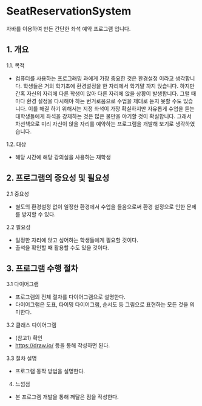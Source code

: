 # SeatReservationSystem

자바를 이용하여 만든 간단한 좌석 예약 프로그램 입니다.

## 1. 개요

   
1.1. 목적
   - 컴퓨터를 사용하는 프로그래밍 과에게 가장 중요한 것은 환경설정 이라고 생각합니다.
  학생들은 거의 학기초에 환경설정을 한 자리에서 학기말 까지 앉습니다.
  하지만 간혹 자신의 자리에 다른 학생이 앉아 다른 자리에 앉을 상황이 발생합니다.
  그럴 때마다 환경 설정을 다시해야 하는 번거로움으로 수업을 제대로 듣지 못할 수도 있습니다.
  이를 해결 하기 위해서는 지정 좌석이 가장 확실하지만 자유롭게 수업을 듣는 대학생들에게
  좌석을 강제하는 것은 많은 불만을 야기할 것이 확실합니다.
  그래서 차선책으로 미리 자신이 앉을 자리를 예약하는 프로그램을 개발해 보기로 생각하였습니다.

1.2. 대상
   - 해당 시간에 해당 강의실을 사용하는 재학생


## 2. 프로그램의 중요성 및 필요성
2.1 중요성
   - 별도의 환경설정 없이 일정한 환경에서 수업을 들음으로써 환경 설정으로 인한 문제를 방지할 수 있다.
     
2.2 필요성
  - 일정한 자리에 앉고 싶어하는 학생들에게 필요할 것이다.
  - 출석을 확인할 때 활용할 수도 있을 것이다.
  

## 3. 프로그램 수행 절차
3.1 다이어그램
- 프로그램의 전체 절차를 다이어그램으로 설명한다.
- 다이어그램은 도표, 타이밍 다이어그램, 순서도 등 그림으로 표현하는 모든 것을 의미한다.

3.2 클래스 다이어그램
- (참고1) 확인
- https://draw.io/ 등을 통해 작성하면 된다.

3.3 절차 설명
- 프로그램 동작 방법을 설명한다.

4. 느낌점
- 본 프로그램 개발을 통해 깨달은 점을 작성한다.
